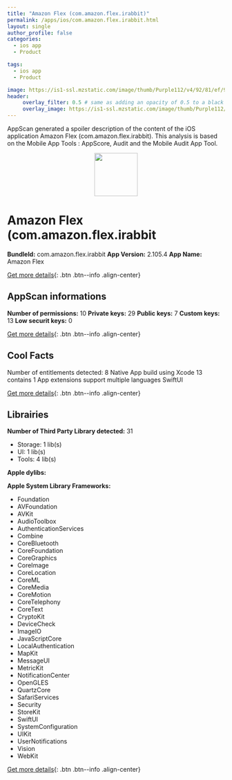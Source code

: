 ```yaml
---
title: "Amazon Flex (com.amazon.flex.irabbit)"
permalink: /apps/ios/com.amazon.flex.irabbit.html
layout: single
author_profile: false
categories: 
  - ios app 
  - Product 

tags: 
  - ios app 
  - Product 

image: https://is1-ssl.mzstatic.com/image/thumb/Purple112/v4/92/81/ef/9281efc3-bb59-1506-5021-a2cb93bd44e5/AppIcon-1x_U007emarketing-0-5-85-220.jpeg/512x512bb.jpg
header: 
     overlay_filter: 0.5 # same as adding an opacity of 0.5 to a black background
     overlay_image: https://is1-ssl.mzstatic.com/image/thumb/Purple112/v4/92/81/ef/9281efc3-bb59-1506-5021-a2cb93bd44e5/AppIcon-1x_U007emarketing-0-5-85-220.jpeg/512x512bb.jpg
---
```

AppScan generated a spoiler description of the content of the iOS application Amazon Flex (com.amazon.flex.irabbit). This analysis is based on the Mobile App Tools : AppScore, Audit and the Mobile Audit App Tool.

  
  
<div style="text-align: center;"><img src="https://is1-ssl.mzstatic.com/image/thumb/Purple112/v4/92/81/ef/9281efc3-bb59-1506-5021-a2cb93bd44e5/AppIcon-1x_U007emarketing-0-5-85-220.jpeg/512x512bb.jpg" width="100" height="100"></div>  
  
# Amazon Flex (com.amazon.flex.irabbit

**BundleId:** com.amazon.flex.irabbit
**App Version:** 2.105.4
**App Name:** Amazon Flex


[Get more details](/pricing.html){: .btn .btn--info .align-center}  
  
## AppScan informations 

**Number of permissions:** 10
**Private keys:** 29
**Public keys:** 7
**Custom keys:** 13
**Low securit keys:** 0
  
[Get more details](/pricing.html){: .btn .btn--info .align-center}

## Cool Facts

Number of entitlements detected: 8
Native App
build using Xcode 13
contains 1 App extensions
support multiple languages
SwiftUI
  
[Get more details](/pricing.html){: .btn .btn--info .align-center}

## Librairies 
**Number of Third Party Library detected:** 31
- Storage: 1 lib(s)
- UI: 1 lib(s)
- Tools: 4 lib(s)

**Apple dylibs:**


**Apple System Library Frameworks:**
- Foundation
- AVFoundation
- AVKit
- AudioToolbox
- AuthenticationServices
- Combine
- CoreBluetooth
- CoreFoundation
- CoreGraphics
- CoreImage
- CoreLocation
- CoreML
- CoreMedia
- CoreMotion
- CoreTelephony
- CoreText
- CryptoKit
- DeviceCheck
- ImageIO
- JavaScriptCore
- LocalAuthentication
- MapKit
- MessageUI
- MetricKit
- NotificationCenter
- OpenGLES
- QuartzCore
- SafariServices
- Security
- StoreKit
- SwiftUI
- SystemConfiguration
- UIKit
- UserNotifications
- Vision
- WebKit


  
[Get more details](/pricing.html){: .btn .btn--info .align-center}

